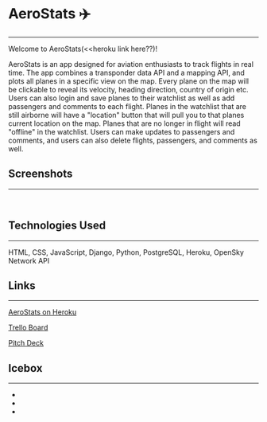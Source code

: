 # AeroStats    ✈️ 
---------------
Welcome to AeroStats(<<heroku link here??)!   

AeroStats is an app designed for aviation enthusiasts to track flights in real time. The app combines a transponder data API and a mapping API, and plots all planes in a specific view on the map. Every plane on the map will be clickable to reveal its velocity, heading direction, country of origin etc. Users can also login and save planes to their watchlist as well as add passengers and comments to each flight. Planes in the watchlist that are still airborne will have a "location" button that will pull you to that planes current location on the map. Planes that are no longer in flight will read "offline" in the watchlist. Users can make updates to passengers and comments, and users can also delete flights, passengers, and comments as well.


## Screenshots
---------------
<img> <img> <img>

## Technologies Used
---------------
HTML, CSS, JavaScript, Django, Python, PostgreSQL, Heroku, OpenSky Network API

## Links
---------------
[AeroStats on Heroku](link)  

[Trello Board](https://trello.com/b/ntnm7eLZ/aerostats)  

[Pitch Deck](https://docs.google.com/presentation/d/1OokqjxLIJFpk5QXpnJqZJByC8e2N8ACztbBrAlIK9Tg/edit#slide=id.p)

## Icebox
---------------
*
*
*


